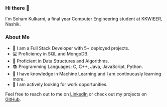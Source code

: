 <!---
soham-19/soham-19 is a ✨ special ✨ repository because its README.md (this file) appears on your GitHub profile.
You can click the Preview link to take a look at your changes.
--->

### Hi there 👋

I'm Soham Kulkarni, a final year Computer Engineering student at KKWIEER, Nashik.

### About Me

- 🌟 I am a Full Stack Developer with 5+ deployed projects.
- 💻 Proficiency in SQL and MongoDB.
- 🔧 Proficient in Data Structures and Algorithms.
- 📚 Programming Languages: C, C++, Java, JavaScript, Python.
- 🤖 I have knowledge in Machine Learning and I am continuously learning more.
- 🚀 I am actively looking for work opportunities.

Feel free to reach out to me on [LinkedIn](https://www.linkedin.com/in/sohamkulkarni/) or check out my projects on [GitHub](https://github.com/soham-19).
